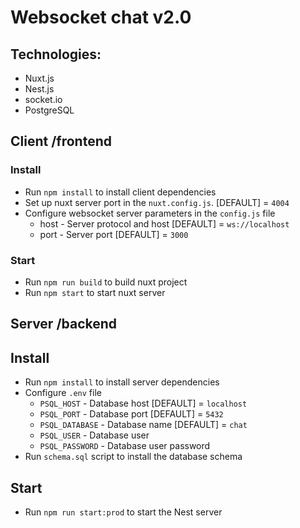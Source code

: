 # Websocket chat v2.0

## Technologies:
* Nuxt.js
* Nest.js
* socket.io
* PostgreSQL

## Client /frontend
### Install
* Run `npm install` to install client dependencies
* Set up nuxt server port in the `nuxt.config.js`. [DEFAULT] = `4004`
* Configure websocket server parameters in the `config.js` file
  * host - Server protocol and host [DEFAULT] = `ws://localhost`
  * port - Server port [DEFAULT] = `3000`

### Start
* Run `npm run build` to build nuxt project
* Run `npm start` to start nuxt server

## Server /backend
## Install
* Run `npm install` to install server dependencies
* Configure `.env` file
  * `PSQL_HOST` - Database host [DEFAULT] = `localhost`
  * `PSQL_PORT` - Database port [DEFAULT] = `5432`
  * `PSQL_DATABASE` - Database name [DEFAULT] = `chat`
  * `PSQL_USER` - Database user
  * `PSQL_PASSWORD` - Database user password
* Run `schema.sql` script to install the database schema

## Start
* Run `npm run start:prod` to start the Nest server
